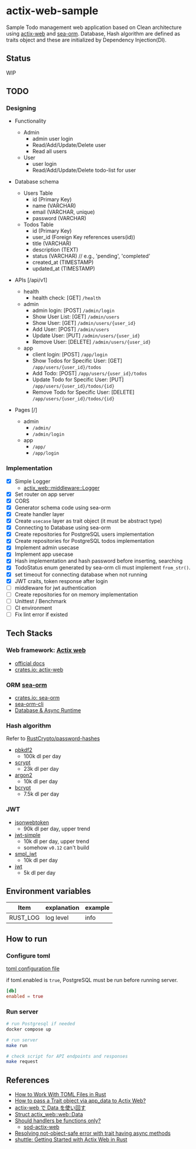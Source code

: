 # actix-web-sample

Sample Todo management web application based on Clean architecture using [actix-web](https://actix.rs/docs/) and [sea-orm](https://www.sea-ql.org/SeaORM/). Database, Hash algorithm are defined as traits object and these are initialized by Dependency Injection(DI).

## Status

WIP

## TODO

### Designing

- Functionality

  - Admin
    - admin user login
    - Read/Add/Update/Delete user
    - Read all users
  - User
    - user login
    - Read/Add/Update/Delete todo-list for user

- Database schema

  - Users Table
    - id (Primary Key)
    - name (VARCHAR)
    - email (VARCHAR, unique)
    - password (VARCHAR)
  - Todos Table
    - id (Primary Key)
    - user_id (Foreign Key references users(id))
    - title (VARCHAR)
    - description (TEXT)
    - status (VARCHAR) // e.g., 'pending', 'completed'
    - created_at (TIMESTAMP)
    - updated_at (TIMESTAMP)

- APIs [/api/v1]
  - health
    - health check: [GET] `/health`
  - admin
    - admin login: [POST] `/admin/login`
    - Show User List: [GET] `/admin/users`
    - Show User: [GET] `/admin/users/{user_id}`
    - Add User: [POST] `/admin/users`
    - Update User: [PUT] `/admin/users/{user_id}`
    - Remove User: [DELETE] `/admin/users/{user_id}`
  - app
    - client login: [POST] `/app/login`
    - Show Todos for Specific User: [GET] `/app/users/{user_id}/todos`
    - Add Todo: [POST] `/app/users/{user_id}/todos`
    - Update Todo for Specific User: [PUT] `/app/users/{user_id}/todos/{id}`
    - Remove Todo for Specific User: [DELETE] `/app/users/{user_id}/todos/{id}`
- Pages [/]
  - admin
    - `/admin/`
    - `/admin/login`
  - app
    - `/app/`
    - `/app/login`

### Implementation

- [x] Simple Logger
  - [actix_web::middleware::Logger](https://docs.rs/actix-web/latest/actix_web/middleware/struct.Logger.html)
- [x] Set router on app server
- [x] CORS
- [x] Generator schema code using sea-orm
- [x] Create handler layer
- [x] Create `usecase` layer as trait object (it must be abstract type)
- [x] Connecting to Database using sea-orm
- [x] Create repositories for PostgreSQL users implementation
- [x] Create repositories for PostgreSQL todos implementation
- [x] Implement admin usecase
- [x] Implement app usecase
- [x] Hash implementation and hash password before inserting, searching
- [x] TodoStatus enum generated by sea-orm cli must implement `from_str()`.
- [x] set timeout for connecting database when not running
- [x] JWT craits, token response after login
- [ ] middleware for jwt authentication
- [ ] Create repositories for on memory implementation
- [ ] Unittest / Benchmark
- [ ] CI environment
- [ ] Fix lint error if existed

## Tech Stacks

### Web framework: [Actix web](https://actix.rs/)

- [official docs](https://actix.rs/docs/)
- [crates.io: actix-web](https://crates.io/crates/actix-web)

### ORM [sea-orm](https://www.sea-ql.org/SeaORM/)

- [crates.io: sea-orm](https://crates.io/crates/sea-orm)
- [sea-orm-cli](https://www.sea-ql.org/sea-orm-tutorial/ch01-04-entity-generation.html)
- [Database & Async Runtime](https://www.sea-ql.org/SeaORM/docs/install-and-config/database-and-async-runtime/)

### Hash algorithm

Refer to [RustCrypto/password-hashes](https://github.com/RustCrypto/password-hashes)

- [pbkdf2](https://crates.io/crates/pbkdf2)
  - 100k dl per day
- [scrypt](https://crates.io/crates/scrypt)
  - 23k dl per day
- [argon2](https://crates.io/crates/argon2)
  - 10k dl per day
- [bcrypt](https://crates.io/crates/bcrypt)
  - 7.5k dl per day

### JWT

- [jsonwebtoken](https://crates.io/crates/jsonwebtoken)
  - 90k dl per day, upper trend
- [jwt-simple](https://crates.io/crates/jwt-simple)
  - 10k dl per day, upper trend
  - somehow `v0.12` can't build
- [smpl_jwt](https://crates.io/crates/smpl_jwt)
  - 10k dl per day
- [jwt](https://crates.io/crates/jwt)
  - 5k dl per day

## Environment variables

| Item     | explanation | example |
| -------- | ----------- | ------- |
| RUST_LOG | log level   | info    |

## How to run

### Configure toml

[toml configuration file](./config/settings.toml)

if toml.enabled is `true`, PostgreSQL must be run before running server.

```toml
[db]
enabled = true
```

### Run server

```sh
# run Postgresql if needed
docker compose up

# run server
make run

# check script for API endpoints and responses
make request
```

## References

- [How to Work With TOML Files in Rust](https://www.makeuseof.com/working-with-toml-files-in-rust/)
- [How to pass a Trait object via app_data to Actix Web?](https://users.rust-lang.org/t/how-to-pass-a-trait-object-via-app-data-to-actix-web/79096)
- [actix-web で Data<dyn trait> を使い回す](https://teratail.com/questions/kb8b224km8a6hl)
- [Struct actix_web::web::Data](https://docs.rs/actix-web/latest/actix_web/web/struct.Data.html)
- [Should handlers be functions only?](https://github.com/actix/actix-web/discussions/2321)
  - [sod-actix-web](https://github.com/thill/sod-actix-web/tree/main)
- [Resolving not-object-safe error with trait having async methods](https://users.rust-lang.org/t/resolving-not-object-safe-error-with-trait-having-async-methods/105175)
- [shuttle: Getting Started with Actix Web in Rust](https://www.shuttle.rs/blog/2023/12/15/using-actix-rust)
